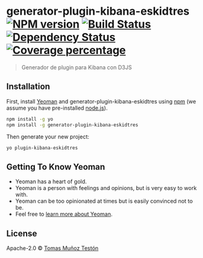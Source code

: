 # generator-plugin-kibana-eskidtres [![NPM version][npm-image]][npm-url] [![Build Status][travis-image]][travis-url] [![Dependency Status][daviddm-image]][daviddm-url] [![Coverage percentage][coveralls-image]][coveralls-url]
> Generador de plugin para Kibana con D3JS

## Installation

First, install [Yeoman](http://yeoman.io) and generator-plugin-kibana-eskidtres using [npm](https://www.npmjs.com/) (we assume you have pre-installed [node.js](https://nodejs.org/)).

```bash
npm install -g yo
npm install -g generator-plugin-kibana-eskidtres
```

Then generate your new project:

```bash
yo plugin-kibana-eskidtres
```

## Getting To Know Yeoman

 * Yeoman has a heart of gold.
 * Yeoman is a person with feelings and opinions, but is very easy to work with.
 * Yeoman can be too opinionated at times but is easily convinced not to be.
 * Feel free to [learn more about Yeoman](http://yeoman.io/).

## License

Apache-2.0 © [Tomas Muñoz Testón]()


[npm-image]: https://badge.fury.io/js/generator-plugin-kibana-eskidtres.svg
[npm-url]: https://npmjs.org/package/generator-plugin-kibana-eskidtres
[travis-image]: https://travis-ci.org/tomas-teston/generator-plugin-kibana-eskidtres.svg?branch=master
[travis-url]: https://travis-ci.org/tomas-teston/generator-plugin-kibana-eskidtres
[daviddm-image]: https://david-dm.org/tomas-teston/generator-plugin-kibana-eskidtres.svg?theme=shields.io
[daviddm-url]: https://david-dm.org/tomas-teston/generator-plugin-kibana-eskidtres
[coveralls-image]: https://coveralls.io/repos/tomas-teston/generator-plugin-kibana-eskidtres/badge.svg
[coveralls-url]: https://coveralls.io/r/tomas-teston/generator-plugin-kibana-eskidtres
